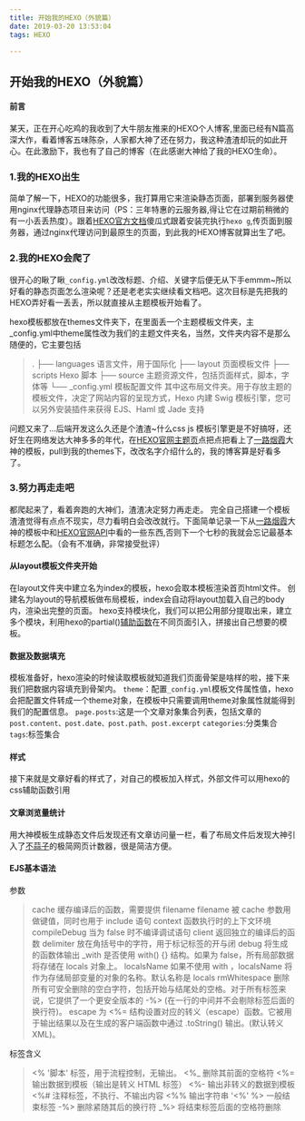 ```yaml
---
title: 开始我的HEXO（外貌篇）
date: 2019-03-20 13:53:04
tags: HEXO

---
```


## 开始我的HEXO（外貌篇）

#### 前言
某天，正在开心吃鸡的我收到了大牛朋友推来的HEXO个人博客,里面已经有N篇高深大作，看着博客五味陈杂，人家都大神了还在努力，我这种渣渣却玩的如此开心。在此激励下，我也有了自己的博客（在此感谢大神给了我的HEXO生命）。
### 1.我的HEXO出生
简单了解一下，HEXO的功能很多，我打算用它来渲染静态页面，部署到服务器使用nginx代理静态项目来访问（PS：三年特惠的云服务器,得让它在过期前稍微的有一小丢丢热度）。跟着[HEXO官方文档](https://hexo.io/zh-cn/docs/)傻瓜式跟着安装完执行`hexo g`,传页面到服务器，通过nginx代理访问到最原生的页面，到此我的HEXO博客就算出生了吧。
<!-- more -->
### 2.我的HEXO会爬了
很开心的瞅了瞅`_config.yml`改改标题、介绍、关键字后便无从下手emmm~所以好看的静态页面怎么渲染呢？还是老老实实继续看文档吧。这次目标是先把我的HEXO弄好看一丢丢，所以就直接从主题模板开始看了。

hexo模板都放在themes文件夹下，在里面丢一个主题模板文件夹，主_config.yml中theme属性改为我们的主题文件夹名，当然，文件夹内容不是那么随便的，它主要包括
>.
├── languages  	  语言文件，用于国际化
├── layout        页面模板文件
├── scripts       Hexo 脚本
├── source        主题资源文件，包括页面样式，脚本，字体等
└── _config.yml   模板配置文件
其中这布局文件夹。用于存放主题的模板文件，决定了网站内容的呈现方式，Hexo 内建 Swig 模板引擎，您可以另外安装插件来获得 EJS、Haml 或 Jade 支持

问题又来了...后端开发这么久还是个渣渣~什么css js 模板引擎更是不好搞呀，还好生在网络发达大神多多的年代，在[HEXO官网主题页](https://hexo.io/themes/)点把点把看上了[一路烟霞](https://yiluyanxia.site/)大神的模板，pull到我的themes下，改改名字介绍什么的，我的博客算是好看多了。
### 3.努力再走走吧
都爬起来了，看着奔跑的大神们，渣渣决定努力再走走。
完全自己搭建一个模板渣渣觉得有点点不现实，尽力看明白会改改就行。下面简单记录一下从[一路烟霞](https://yiluyanxia.site/)大神的模板中和[HEXO官网API](https://hexo.io/zh-cn/api/)中看的一些东西,否则下一个七秒的我就会忘记最基本标题怎么配。（会有不准确，非常接受批评）
#### 从layout模板文件夹开始
在layout文件夹中建立名为index的模板，hexo会取本模板渲染首页html文件。
创建名为layout的导航模板做布局模板，index会自动将layout加载入自己的body内，渲染出完整的页面。
hexo支持模块化，我们可以把公用部分提取出来，建立多个模块，利用hexo的partial()[辅助函数](https://hexo.io/zh-cn/docs/helpers.html#partial)在不同页面引入，拼接出自己想要的模板。
#### 数据及数据填充
模板准备好，hexo渲染的时候读取模板就知道我们页面骨架是啥样的啦，接下来我们把数据内容填充到骨架内。
`theme`：配置`_config.yml`模板文件属性值，hexo会把配置文件转成一个theme对象，在模板中只需要调用theme对象属性就能得到我们的配置信息。
`page.posts`:这是一个文章对象集合列表，包括文章的`post.content、post.date、post.path、post.excerpt`
`categories`:分类集合
`tags`:标签集合
#### 样式
接下来就是文章好看的样式了，对自己的模板加入样式，外部文件可以用hexo的css辅助函数引用
#### 文章浏览量统计
用大神模板生成静态文件后发现还有文章访问量一栏，看了布局文件后发现大神引入了[不蒜子](http://busuanzi.ibruce.info/)的极简网页计数器，很是简洁方便。
#### EJS基本语法
参数
>cache 缓存编译后的函数，需要提供 filename
filename 被 cache 参数用做键值，同时也用于 include 语句
context 函数执行时的上下文环境
compileDebug 当为 false 时不编译调试语句
client 返回独立的编译后的函数
delimiter 放在角括号中的字符，用于标记标签的开与闭
debug 将生成的函数体输出
_with 是否使用 with() {} 结构。如果为 false，所有局部数据将存储在 locals 对象上。
localsName 如果不使用 with ，localsName 将作为存储局部变量的对象的名称。默认名称是 locals
rmWhitespace 删除所有可安全删除的空白字符，包括开始与结尾处的空格。对于所有标签来说，它提供了一个更安全版本的 -%> (在一行的中间并不会剔除标签后面的换行符)。
escape 为 <%= 结构设置对应的转义（escape）函数。它被用于输出结果以及在生成的客户端函数中通过 .toString() 输出。(默认转义 XML)。

标签含义
><% '脚本' 标签，用于流程控制，无输出。
<%_ 删除其前面的空格符
<%= 输出数据到模板（输出是转义 HTML 标签）
<%- 输出非转义的数据到模板
<%# 注释标签，不执行、不输出内容
<%% 输出字符串 '<%'
%> 一般结束标签
-%> 删除紧随其后的换行符
_%> 将结束标签后面的空格符删除


